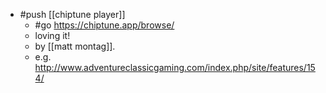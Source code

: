- #push [[chiptune player]]
  - #go https://chiptune.app/browse/
  - loving it!
  - by [[matt montag]].
  - e.g. http://www.adventureclassicgaming.com/index.php/site/features/154/
